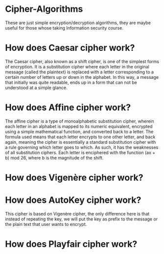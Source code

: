 # Cipher-Algorithms
These are just simple encryption/decryption algorithms, they are maybe useful for those whose taking Information security course.

# How does Caesar cipher work?
The Caesar cipher, also known as a shift cipher, is one of the simplest forms of encryption. It is a substitution cipher where each letter in the original message (called the plaintext) is replaced with a letter corresponding to a certain number of letters up or down in the alphabet. 
In this way, a message that initially was quite readable, ends up in a form that can not be understood at a simple glance. 


# How does Affine cipher work?
The affine cipher is a type of monoalphabetic substitution cipher, wherein each letter in an alphabet is mapped to its numeric equivalent, encrypted using a simple mathematical function, and converted back to a letter. The formula used means that each letter encrypts to one other letter, and back again, meaning the cipher is essentially a standard substitution cipher with a rule governing which letter goes to which. As such, it has the weaknesses of all substitution ciphers. Each letter is enciphered with the function (ax + b) mod 26, where b is the magnitude of the shift.

# How does Vigenère cipher work?

# How does AutoKey cipher work?
This cipher is based on Vigenère cipher, the only difference here is that instead of repeating the key, we will put the key as prefix to the message or the plain text that user wants to encrypt.

# How does Playfair cipher work?
